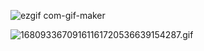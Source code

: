 ![ezgif com-gif-maker](https://user-images.githubusercontent.com/125037138/230391731-fba49857-f54e-4eba-8d23-e771d8528e91.gif)

![16809336709161161720536639154287.gif](https://user-images.githubusercontent.com/124710521/230706085-67cb6a29-3967-4bb5-8dbf-a83f2bf296db.gif)
